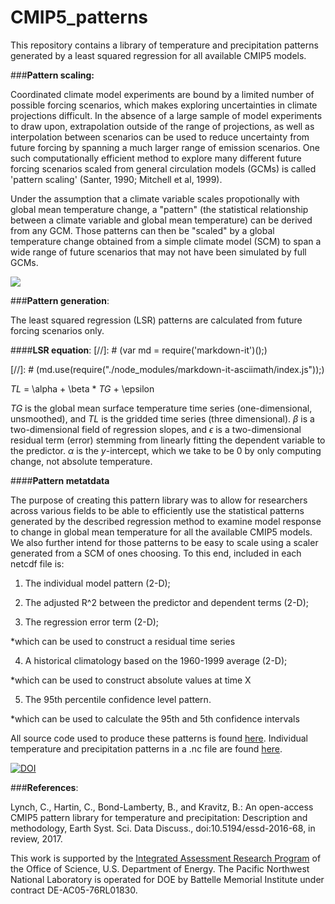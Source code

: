 <script src="./node_modules/markdown-it-asciimath/ASCIIMathTeXImg.js"></script>
<link rel="stylesheet" href="https://cdnjs.cloudflare.com/ajax/libs/KaTeX/0.6.0/katex.min.css">

# CMIP5_patterns
This repository contains a library of temperature and precipitation patterns generated by a least squared regression for all available CMIP5 models. 

###**Pattern scaling:**

Coordinated climate model experiments are bound by a limited number of possible forcing scenarios, which makes exploring uncertainties in climate projections difficult. In the absence of a large sample of model experiments to draw upon, extrapolation outside of the range of projections, as well as interpolation between scenarios can be used to reduce uncertainty from future forcing by spanning a much larger range of emission scenarios.  One such computationally efficient method to explore many different future forcing scenarios scaled from general circulation models (GCMs) is called 'pattern scaling' (Santer, 1990; Mitchell et al, 1999). 

Under the assumption that a climate variable scales propotionally with global mean temperature change, a "pattern" (the statistical relationship between a climate variable and global mean temperature) can be derived from any GCM.
Those patterns can then be "scaled" by a global temperature change obtained from a simple climate model (SCM) to span a wide range of future scenarios that may not have been simulated by full GCMs.

![](https://github.com/JGCRI/CMIP5_patterns/blob/master/IMAGES/FLOWCHART_PS.png)

###**Pattern generation**:

The least squared regression (LSR) patterns are calculated from future forcing scenarios only.  

####**LSR equation**:
[//]: # (var md = require('markdown-it')();)

[//]: # (md.use(require("./node_modules/markdown-it-asciimath/index.js"));)


*TL* = \alpha + \beta * *TG* + \epsilon


*TG* is the global mean surface temperature time series (one-dimensional, unsmoothed), and *TL* is the gridded time series (three dimensional).  $\beta$  is a two-dimensional field of regression slopes, and $\epsilon$ is a two-dimensional residual term (error) stemming from linearly fitting the dependent variable to the predictor.  $\alpha$ is the $y$-intercept, which we take to be 0 by only computing change, not absolute temperature. 

####**Pattern metatdata**

The purpose of creating this pattern library was to allow for researchers across various fields to be able to efficiently use the statistical patterns generated by the described regression method to examine model response to change in global mean temperature for all the available CMIP5 models.  We also further intend for those patterns to be easy to scale using a scaler generated from a SCM of ones choosing.  To this end, included in each netcdf file is:

1.  The individual model pattern (2-D);

2.  The adjusted R^2 between the predictor and dependent terms (2-D); 

3.  The regression error term (2-D);

  *which can be used to construct a residual time series

4.  A historical climatology based on the 1960-1999 average (2-D); 

  *which can be used to construct absolute values at time X 

5.  The 95th percentile confidence level pattern. 

  *which can be used to calculate the 95th and 5th confidence intervals

All source code used to produce these patterns is found [here](https://github.com/JGCRI/CMIP5_patterns/tree/master/SRC). Individual temperature and precipitation patterns in a .nc file are found [here](https://github.com/JGCRI/CMIP5_patterns/tree/master/DATA).

[![DOI](https://zenodo.org/badge/DOI/10.5281/zenodo.235905.svg)](https://doi.org/10.5281/zenodo.235905)

###**References**:

Lynch, C., Hartin, C., Bond-Lamberty, B., and Kravitz, B.: An open-access CMIP5 pattern library for temperature and precipitation: Description and methodology, Earth Syst. Sci. Data Discuss., doi:10.5194/essd-2016-68, in review, 2017. 

This work is supported by the [Integrated Assessment Research Program](http://science.energy.gov/ber/research/cesd/integrated-assessment-of-global-climate-change/) of the Office of Science, U.S. Department of Energy. The Pacific Northwest National Laboratory is operated for DOE by Battelle Memorial Institute under contract DE-AC05-76RL01830.
